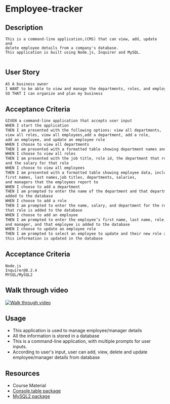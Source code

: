 # Employee-tracker

## Description

```
This is a command-line application,(CMS) that can view, add, update and
delete employee details from a company's database.
This application is built using Node.js, Inquirer and MySQL.


```

## User Story

```md
AS A business owner
I WANT to be able to view and manage the departments, roles, and employees in my company
SO THAT I can organize and plan my business
```

## Acceptance Criteria

```md
GIVEN a command-line application that accepts user input
WHEN I start the application
THEN I am presented with the following options: view all departments,
view all roles, view all employees,add a department, add a role,
add an employee, and update an employee role
WHEN I choose to view all departments
THEN I am presented with a formatted table showing department names and department ids
WHEN I choose to view all roles
THEN I am presented with the job title, role id, the department that role belongs to,
and the salary for that role
WHEN I choose to view all employees
THEN I am presented with a formatted table showing employee data, including employee ids,
first names, last names,job titles, departments, salaries,
and managers that the employees report to
WHEN I choose to add a department
THEN I am prompted to enter the name of the department and that department is
added to the database
WHEN I choose to add a role
THEN I am prompted to enter the name, salary, and department for the role and
that role is added to the database
WHEN I choose to add an employee
THEN I am prompted to enter the employee’s first name, last name, role,
and manager, and that employee is added to the database
WHEN I choose to update an employee role
THEN I am prompted to select an employee to update and their new role and
this information is updated in the database
```

## Acceptance Criteria

```
Node.js
Inquirer@8.2.4
MYSQL/MySQL2

```

## Walk through video

[![Walk through video](https://drive.google.com/file/d/12FofhR61P6Hz7czVxDjPUcgVV9_3wgjt/view.png)](https://drive.google.com/file/d/12FofhR61P6Hz7czVxDjPUcgVV9_3wgjt/view)

## Usage

- This application is used to manage employee/manager details
- All the information is stored in a database
- This is a command-line application, with multiple prompts for user inputs.
- According to user's input, user can add, view, delete and update
  employee/manager details from database

## Resources

- Course Material
- [Console.table package](https://www.npmjs.com/package/console.table)
- [MySQL2 package](https://www.npmjs.com/package/mysql2)

